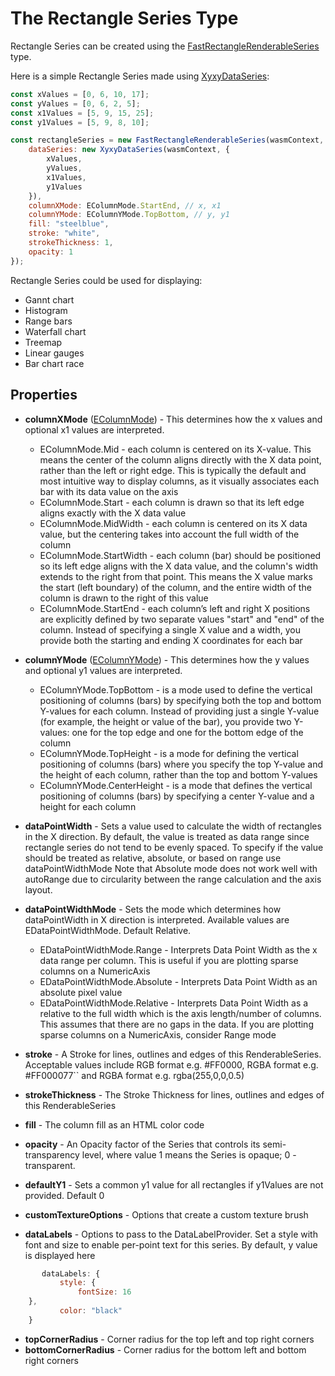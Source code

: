 # The Rectangle Series Type

Rectangle Series can be created using the [FastRectangleRenderableSeries](https://www.scichart.com/documentation/js/v4/typedoc/classes/fastrectanglerenderableseries.html) type.

Here is a simple Rectangle Series made using [XyxyDataSeries](https://www.scichart.com/documentation/js/v4/typedoc/classes/xyxydataseries.html):

```javascript
const xValues = [0, 6, 10, 17];
const yValues = [0, 6, 2, 5];
const x1Values = [5, 9, 15, 25];
const y1Values = [5, 9, 8, 10];

const rectangleSeries = new FastRectangleRenderableSeries(wasmContext, {
    dataSeries: new XyxyDataSeries(wasmContext, {
        xValues,
        yValues,
        x1Values,
        y1Values
    }),
    columnXMode: EColumnMode.StartEnd, // x, x1
    columnYMode: EColumnYMode.TopBottom, // y, y1
    fill: "steelblue",
    stroke: "white",
    strokeThickness: 1,
    opacity: 1
});
```

Rectangle Series could be used for displaying:

-   Gannt chart
-   Histogram
-   Range bars
-   Waterfall chart
-   Treemap
-   Linear gauges
-   Bar chart race

## Properties

-   **columnXMode** ([EColumnMode](https://www.scichart.com/documentation/js/v4/typedoc/enums/ecolumnmode.html)) - This determines how the x values and optional x1 values are interpreted.

    -   EColumnMode.Mid - each column is centered on its X-value. This means the center of the column aligns directly with the X data point, rather than the left or right edge. This is typically the default and most intuitive way to display columns, as it visually associates each bar with its data value on the axis
    -   EColumnMode.Start - each column is drawn so that its left edge aligns exactly with the X data value
    -   EColumnMode.MidWidth - each column is centered on its X data value, but the centering takes into account the full width of the column
    -   EColumnMode.StartWidth - each column (bar) should be positioned so its left edge aligns with the X data value, and the column's width extends to the right from that point. This means the X value marks the start (left boundary) of the column, and the entire width of the column is drawn to the right of this value
    -   EColumnMode.StartEnd - each column’s left and right X positions are explicitly defined by two separate values "start" and "end" of the column. Instead of specifying a single X value and a width, you provide both the starting and ending X coordinates for each bar

-   **columnYMode** ([EColumnYMode](https://www.scichart.com/documentation/js/v4/typedoc/enums/ecolumnymode.html)) - This determines how the y values and optional y1 values are interpreted.

    -   EColumnYMode.TopBottom - is a mode used to define the vertical positioning of columns (bars) by specifying both the top and bottom Y-values for each column. Instead of providing just a single Y-value (for example, the height or value of the bar), you provide two Y-values: one for the top edge and one for the bottom edge of the column
    -   EColumnYMode.TopHeight - is a mode for defining the vertical positioning of columns (bars) where you specify the top Y-value and the height of each column, rather than the top and bottom Y-values
    -   EColumnYMode.CenterHeight - is a mode that defines the vertical positioning of columns (bars) by specifying a center Y-value and a height for each column

-   **dataPointWidth** - Sets a value used to calculate the width of rectangles in the X direction. By default, the value is treated as data range since rectangle series do not tend to be evenly spaced. To specify if the value should be treated as relative, absolute, or based on range use dataPointWidthMode Note that Absolute mode does not work well with autoRange due to circularity between the range calculation and the axis layout.

-   **dataPointWidthMode** - Sets the mode which determines how dataPointWidth in X direction is interpreted. Available values are EDataPointWidthMode. Default Relative.

    -   EDataPointWidthMode.Range - Interprets Data Point Width as the x data range per column. This is useful if you are plotting sparse columns on a NumericAxis
    -   EDataPointWidthMode.Absolute - Interprets Data Point Width as an absolute pixel value
    -   EDataPointWidthMode.Relative - Interprets Data Point Width as a relative to the full width which is the axis length/number of columns. This assumes that there are no gaps in the data. If you are plotting sparse columns on a NumericAxis, consider Range mode

-   **stroke** - A Stroke for lines, outlines and edges of this RenderableSeries. Acceptable values include RGB format e.g. #FF0000, RGBA format e.g. #FF000077`` and RGBA format e.g. rgba(255,0,0,0.5)
-   **strokeThickness** - The Stroke Thickness for lines, outlines and edges of this RenderableSeries
-   **fill** - The column fill as an HTML color code
-   **opacity** - An Opacity factor of the Series that controls its semi-transparency level, where value 1 means the Series is opaque; 0 - transparent.
-   **defaultY1** - Sets a common y1 value for all rectangles if y1Values are not provided. Default 0
-   **customTextureOptions** - Options that create a custom texture brush
-   **dataLabels** - Options to pass to the DataLabelProvider. Set a style with font and size to enable per-point text for this series. By default, y value is displayed here

```javascript
       dataLabels: {
           style: {
               fontSize: 16
    },
           color: "black"
    }
```

-   **topCornerRadius** - Corner radius for the top left and top right corners
-   **bottomCornerRadius** - Corner radius for the bottom left and bottom right corners
